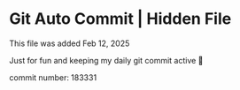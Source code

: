 # Git Auto Commit | Hidden File

This file was added Feb 12, 2025

Just for fun and keeping my daily git commit active 🤪

commit number: 183331
